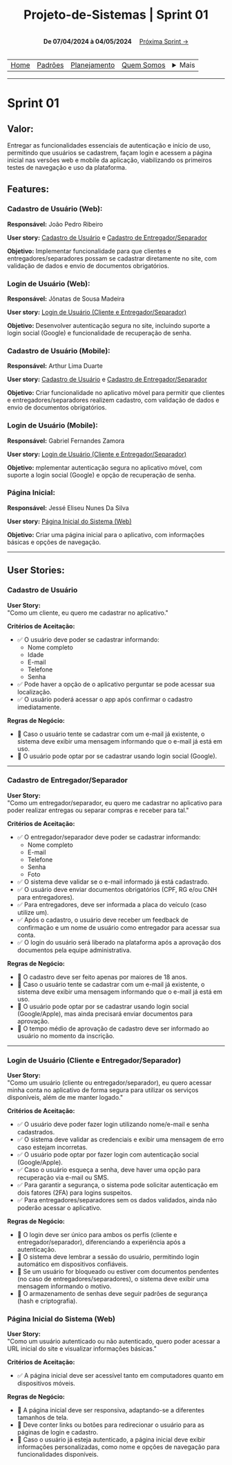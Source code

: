 <h1 align="center"> Projeto-de-Sistemas | Sprint 01</h1>


<div align="center">
    <br>
    <strong>De 07/04/2024 à 04/05/2024</strong>&#x2003;
    <a href="sprint2.md">Próxima Sprint →</a><br>
    <br>
</div>

<table align="center">
    <tr>
        <td><a href="../../README.md">Home</a></td>
        <td><a href="../defaults.md">Padrões</a></td>
        <td><a href="../plan.md">Planejamento</a></td>
        <td><a href="../us.md">Quem Somos</a></td>
        <td>
            <details style="position: relative;">
                <summary>Mais</summary>
                <ul style="position: absolute; background: transparent;">
                    <li><a href="../contact.md">Contato</a></li>
                    <li><a href="../sup.md">Suporte</a></li>
                    <li><a href="../faq.md">FAQ</a></li>
                </ul>
            </details>
        </td>
    </tr>
</table>

<hr>

# Sprint 01

## Valor:

Entregar as funcionalidades essenciais de autenticação e início de uso, permitindo que usuários se cadastrem, façam login e acessem a página inicial nas versões web e mobile da aplicação, viabilizando os primeiros testes de navegação e uso da plataforma.

## Features:

### **Cadastro de Usuário (Web):**
**Responsável:** João Pedro Ribeiro

**User story:** [Cadastro de Usuário](#cadastro-de-usuário) e [Cadastro de Entregador/Separador](#cadastro-de-entregadorseparador)

**Objetivo:** Implementar funcionalidade para que clientes e entregadores/separadores possam se cadastrar diretamente no site, com validação de dados e envio de documentos obrigatórios.  

### **Login de Usuário (Web):**
**Responsável:** Jônatas de Sousa Madeira

**User story:** [Login de Usuário (Cliente e Entregador/Separador)](#login-de-usuário-cliente-e-entregadorseparador)

**Objetivo:** Desenvolver autenticação segura no site, incluindo suporte a login social (Google) e funcionalidade de recuperação de senha.  

### **Cadastro de Usuário (Mobile):**
**Responsável:** Arthur Lima Duarte

**User story:** [Cadastro de Usuário](#cadastro-de-usuário) e [Cadastro de Entregador/Separador](#cadastro-de-entregadorseparador)

**Objetivo:** Criar funcionalidade no aplicativo móvel para permitir que clientes e entregadores/separadores realizem cadastro, com validação de dados e envio de documentos obrigatórios.  

### **Login de Usuário (Mobile):**
**Responsável:** Gabriel Fernandes Zamora

**User story:** [Login de Usuário (Cliente e Entregador/Separador)](#login-de-usuário-cliente-e-entregadorseparador)

**Objetivo:** mplementar autenticação segura no aplicativo móvel, com suporte a login social (Google) e opção de recuperação de senha.  

### **Página Inicial:**
**Responsável:** Jessé Eliseu Nunes Da Silva

**User story:** [Página Inicial do Sistema (Web)](#página-inicial-do-sistema-web)

**Objetivo:** Criar uma página inicial para o aplicativo, com informações básicas e opções de navegação.

---

## User Stories:

### Cadastro de Usuário

**User Story:**  
"Como um cliente, eu quero me cadastrar no aplicativo."

**Critérios de Aceitação:**  
- ✅ O usuário deve poder se cadastrar informando:
    - Nome completo  
    - Idade  
    - E-mail  
    - Telefone  
    - Senha  
- ✅ Pode haver a opção de o aplicativo perguntar se pode acessar sua localização.  
- ✅ O usuário poderá acessar o app após confirmar o cadastro imediatamente.  

**Regras de Negócio:**  
- 🔹 Caso o usuário tente se cadastrar com um e-mail já existente, o sistema deve exibir uma mensagem informando que o e-mail já está em uso.  
- 🔹 O usuário pode optar por se cadastrar usando login social (Google).  

---

### Cadastro de Entregador/Separador

**User Story:**  
"Como um entregador/separador, eu quero me cadastrar no aplicativo para poder realizar entregas ou separar compras e receber para tal."

**Critérios de Aceitação:**  
- ✅ O entregador/separador deve poder se cadastrar informando:
    - Nome completo  
    - E-mail  
    - Telefone  
    - Senha  
    - Foto  
- ✅ O sistema deve validar se o e-mail informado já está cadastrado.  
- ✅ O usuário deve enviar documentos obrigatórios (CPF, RG e/ou CNH para entregadores).  
- ✅ Para entregadores, deve ser informada a placa do veículo (caso utilize um).  
- ✅ Após o cadastro, o usuário deve receber um feedback de confirmação e um nome de usuário como entregador para acessar sua conta.  
- ✅ O login do usuário será liberado na plataforma após a aprovação dos documentos pela equipe administrativa.  

**Regras de Negócio:**  
- 🔹 O cadastro deve ser feito apenas por maiores de 18 anos.  
- 🔹 Caso o usuário tente se cadastrar com um e-mail já existente, o sistema deve exibir uma mensagem informando que o e-mail já está em uso.  
- 🔹 O usuário pode optar por se cadastrar usando login social (Google/Apple), mas ainda precisará enviar documentos para aprovação.  
- 🔹 O tempo médio de aprovação de cadastro deve ser informado ao usuário no momento da inscrição.  

---

### Login de Usuário (Cliente e Entregador/Separador)

**User Story:**  
"Como um usuário (cliente ou entregador/separador), eu quero acessar minha conta no aplicativo de forma segura para utilizar os serviços disponíveis, além de me manter logado."

**Critérios de Aceitação:**  
- ✅ O usuário deve poder fazer login utilizando nome/e-mail e senha cadastrados.  
- ✅ O sistema deve validar as credenciais e exibir uma mensagem de erro caso estejam incorretas.  
- ✅ O usuário pode optar por fazer login com autenticação social (Google/Apple).  
- ✅ Caso o usuário esqueça a senha, deve haver uma opção para recuperação via e-mail ou SMS.  
- ✅ Para garantir a segurança, o sistema pode solicitar autenticação em dois fatores (2FA) para logins suspeitos.  
- ✅ Para entregadores/separadores sem os dados validados, ainda não poderão acessar o aplicativo.  

**Regras de Negócio:**  
- 🔹 O login deve ser único para ambos os perfis (cliente e entregador/separador), diferenciando a experiência após a autenticação.  
- 🔹 O sistema deve lembrar a sessão do usuário, permitindo login automático em dispositivos confiáveis.  
- 🔹 Se um usuário for bloqueado ou estiver com documentos pendentes (no caso de entregadores/separadores), o sistema deve exibir uma mensagem informando o motivo.  
- 🔹 O armazenamento de senhas deve seguir padrões de segurança (hash e criptografia).  

### Página Inicial do Sistema (Web)

**User Story:**  
"Como um usuário autenticado ou não autenticado, quero poder acessar a URL inicial do site e visualizar informações básicas."

**Critérios de Aceitação:**  
- ✅ A página inicial deve ser acessível tanto em computadores quanto em dispositivos móveis.  

**Regras de Negócio:**  
- 🔹 A página inicial deve ser responsiva, adaptando-se a diferentes tamanhos de tela.  
- 🔹 Deve conter links ou botões para redirecionar o usuário para as páginas de login e cadastro.  
- 🔹 Caso o usuário já esteja autenticado, a página inicial deve exibir informações personalizadas, como nome e opções de navegação para funcionalidades disponíveis.  
